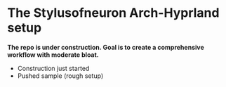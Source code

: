 # The Stylusofneuron Arch-Hyprland setup
**The repo is under construction. Goal is to create a comprehensive workflow with moderate bloat.**
- Construction just started
- Pushed sample (rough setup)
